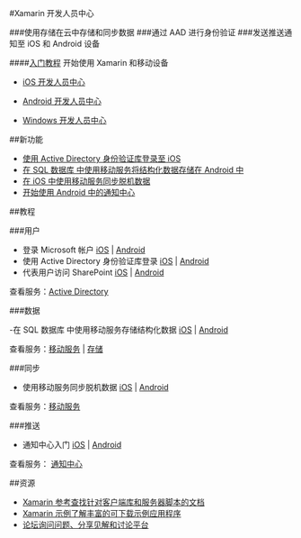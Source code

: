 <properties pageTitle="移动服务-xamarin - Azure 微软云" metakeywords="" description="" services="" documentationCenter="xamarin" authors="" manager="Tiffena" editor="EricChen"/>
  
<tags ms.service="mobile-service" ms.date="03/04/2015" wacn.date="04/11/2015"/>



#Xamarin 开发人员中心

###使用存储在云中存储和同步数据
###通过 AAD 进行身份验证
###发送推送通知至 iOS 和 Android 设备

####[入门教程](/documentation/articles/partner-xamarin-mobile-services-ios-get-started/)
开始使用 Xamarin 和移动设备

- [iOS 开发人员中心](/develop/mobile/ios)

- [Android 开发人员中心](/develop/mobile/android)

- [Windows 开发人员中心](/develop/mobile/windows)

##新功能

- [使用 Active Directory 身份验证库登录至 iOS](/documentation/articles/mobile-services-dotnet-backend-xamarin-ios-adal-sso-authentication/)
- [在 SQL 数据库 中使用移动服务将结构化数据存储在 Android 中](/documentation/articles/partner-xamarin-mobile-services-android-get-started-data/)
- [在 iOS 中使用移动服务同步脱机数据](/documentation/articles/mobile-services-xamarin-ios-get-started-offline-data/)
- [开始使用 Android 中的通知中心](/documentation/articles/partner-xamarin-notification-hubs-android-get-started/)

##教程

###用户

- 登录 Microsoft 帐户 [iOS](/documentation/articles/partner-xamarin-mobile-services-ios-get-started-users/) | [Android](/documentation/articles/partner-xamarin-mobile-services-android-get-started-users/)
- 使用 Active Directory 身份验证库登录 [iOS](/documentation/articles/mobile-services-dotnet-backend-xamarin-ios-adal-sso-authentication/) | [Android](https://github.com/AzureADSamples/NativeClient-Xamarin-Android)
- 代表用户访问 SharePoint [iOS](/documentation/articles/mobile-services-dotnet-backend-calling-sharepoint-on-behalf-of-user/) | [Android](/documentation/articles/mobile-services-dotnet-backend-calling-sharepoint-on-behalf-of-user/)

查看服务：[Active Directory](https://github.com/AzureAD)

###数据

-在 SQL 数据库 中使用移动服务存储结构化数据 [iOS](/documentation/articles/partner-xamarin-mobile-services-ios-get-started-data/) | [Android](/documentation/articles/partner-xamarin-mobile-services-android-get-started-data/)

查看服务：[移动服务](/documentation/services/mobile-services/) | [存储](/documentation/services/storage/)

###同步

- 使用移动服务同步脱机数据 [iOS](/documentation/articles/mobile-services-xamarin-ios-get-started-offline-data/) | [Android](/documentation/articles/mobile-services-xamarin-android-get-started-offline-data/)

查看服务：[移动服务](/documentation/services/mobile-services/)

###推送

- 通知中心入门 [iOS](/documentation/articles/partner-xamarin-notification-hubs-ios-get-started/) | [Android](/documentation/articles/partner-xamarin-notification-hubs-android-get-started/)

查看服务： [通知中心](/documentation/services/notification-hubs/)

##资源
- [Xamarin 参考查找针对客户端库和服务器脚本的文档](http://developer.xamarin.com/guides/cross-platform/azure/mobile-services/)
- [Xamarin 示例了解丰富的可下载示例应用程序](http://developer.xamarin.com/guides/cross-platform/azure/mobile-services/)
- [论坛询问问题、分享见解和讨论平台](https://social.msdn.microsoft.com/Forums/zh-CN/home?forum=windowsazurezhchs)

